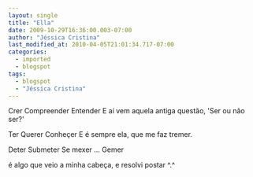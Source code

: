 ```yaml
---
layout: single
title: "Ella"
date: 2009-10-29T16:36:00.003-07:00
author: "Jéssica Cristina"
last_modified_at: 2010-04-05T21:01:34.717-07:00
categories:
  - imported
  - blogspot
tags:
  - blogspot
  - "Jéssica Cristina"
---
```


Crer
Compreender
Entender
E aí vem aquela antiga questão,
'Ser ou não ser?'

Ter
Querer
Conheçer
E é sempre ela,
que me faz tremer.

Deter
Submeter
Se mexer
... Gemer






é algo que veio  a minha cabeça, e resolvi postar ^.^